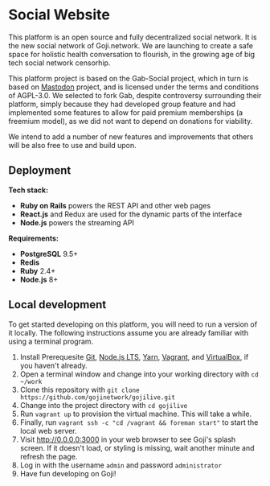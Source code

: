 # Social Website

This platform is an open source and fully decentralized social network. It is the new social network of Goji.network. We are launching to create a safe space for holistic health conversation to flourish, in the growing age of big tech social network censorhip. 

This platform project is based on the Gab-Social project, which in turn is based on [Mastodon](https://github.com/tootsuite/mastodon) project, and is licensed under the terms and conditions of AGPL-3.0. We selected to fork Gab, despite controversy surrounding their platform, simply because they had developed group feature and had implemented some features to allow for paid premium memberships (a freemium model), as we did not want to depend on donations for viability. 

We intend to add a number of new features and improvements that others will be also free to use and build upon. 

## Deployment

**Tech stack:**

- **Ruby on Rails** powers the REST API and other web pages
- **React.js** and Redux are used for the dynamic parts of the interface
- **Node.js** powers the streaming API

**Requirements:**

- **PostgreSQL** 9.5+
- **Redis**
- **Ruby** 2.4+
- **Node.js** 8+

## Local development

To get started developing on this platform, you will need to run a version of it locally.
The following instructions assume you are already familiar with using a terminal program.
1. Install Prerequesite [Git](https://git-scm.com/downloads), [Node.js LTS](https://nodejs.org/en/), [Yarn](https://yarnpkg.com/en/docs/install), [Vagrant](https://www.vagrantup.com/), and [VirtualBox](https://www.virtualbox.org/), if you haven't already.
2. Open a terminal window and change into your working directory with `cd ~/work`
3. Clone this repository with `git clone https://github.com/gojinetwork/gojilive.git`
4. Change into the project directory with `cd gojilive`
5. Run `vagrant up` to provision the virtual machine. This will take a while.
6. Finally, run `vagrant ssh -c "cd /vagrant && foreman start"` to start the local web server.
7. Visit http://0.0.0.0:3000 in your web browser to see Goji's splash screen. If it doesn't load, or styling is missing, wait another minute and refresh the page.
8. Log in with the username `admin` and password `administrator`
9. Have fun developing on Goji!
